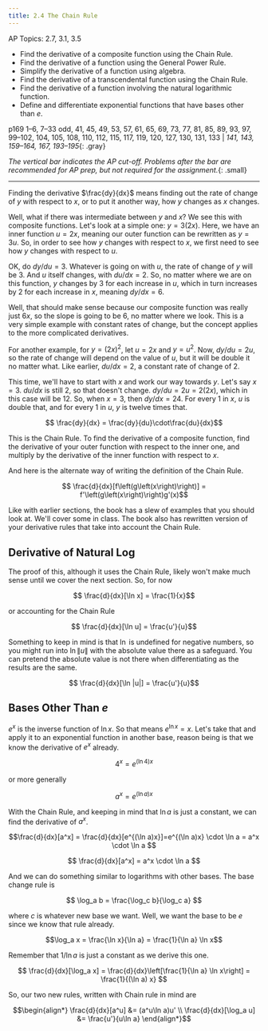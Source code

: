 ```yaml
---
title: 2.4 The Chain Rule
---
```


AP Topics: 2.7, 3.1, 3.5

- Find the derivative of a composite function using the Chain Rule.
- Find the derivative of a function using the General Power Rule.
- Simplify the derivative of a function using algebra.
- Find the derivative of a transcendental function using the Chain Rule.
- Find the derivative of a function involving the natural logarithmic function.
- Define and differentiate exponential functions that have bases other than $e$.

p169 1–6, 7–33 odd, 41, 45, 49, 53, 57, 61, 65, 69, 73, 77, 81, 85, 89, 93, 97, 99–102, 104, 105, 108, 110, 112, 115, 117, 119, 120, 127, 130, 131, 133 \| *141, 143, 159–164, 167, 193–195*{: .gray}

*The vertical bar indicates the AP cut-off. Problems after the bar are recommended for AP prep, but not required for the assignment.*{: .small}

---

Finding the derivative $\frac{dy}{dx}$ means finding out the rate of change of $y$ with respect to $x$, or to put it another way, how $y$ changes as $x$ changes.

Well, what if there was intermediate between $y$ and $x$? We see this with composite functions. Let's look at a simple one: $y=3(2x)$. Here, we have an inner function $u=2x$, meaning our outer function can be rewritten as $y=3u$. So, in order to see how $y$ changes with respect to $x$, we first need to see how $y$ changes with respect to $u$.

OK, do $dy/du=3$. Whatever is going on with $u$, the rate of change of $y$ will be 3. And $u$ itself changes, with $du/dx=2$. So, no matter where we are on this function, $y$ changes by 3 for each increase in $u$, which in turn increases by 2 for each increase in $x$, meaning $dy/dx=6$.

Well, that should make sense because our composite function was really just $6x$, so the slope is going to be 6, no matter where we look. This is a very simple example with constant rates of change, but the concept applies to the more complicated derivatives.

For another example, for $y=(2x)^2$, let $u=2x$ and $y=u^2$. Now, $dy/du=2u$, so the rate of change will depend on the value of $u$, but it will be double it no matter what. Like earlier, $du/dx=2$, a constant rate of change of 2.

This time, we'll have to start with $x$ and work our way towards $y$. Let's say $x=3$. $du/dx$ is still 2, so that doesn't change. $dy/du=2u=2(2x)$, which in this case will be 12. So, when $x=3$, then $dy/dx=24$. For every 1 in $x$, $u$ is double that, and for every 1 in $u$, $y$ is twelve times that. 

$$ \frac{dy}{dx} = \frac{dy}{du}\cdot\frac{du}{dx}$$

This is the Chain Rule. To find the derivative of a composite function, find the derivative of your outer function with respect to the inner one, and multiply by the derivative of the inner function with respect to $x$.

And here is the alternate way of writing the definition of the Chain Rule.

$$ \frac{d}{dx}[f\left(g\left(x\right)\right)] =  f'\left(g\left(x\right)\right)g'(x)$$

Like with earlier sections, the book has a slew of examples that you should look at. We'll cover some in class. The book also has rewritten version of your derivative rules that take into account the Chain Rule.

## Derivative of Natural Log

The proof of this, although it uses the Chain Rule, likely won't make much sense until we cover the next section. So, for now

$$ \frac{d}{dx}[\ln x] = \frac{1}{x}$$

or accounting for the Chain Rule

$$ \frac{d}{dx}[\ln u] = \frac{u'}{u}$$

Something to keep in mind is that $\ln$ is undefined for negative numbers, so you might run into $\ln\|u\|$ with the absolute value there as a safeguard. You can pretend the absolute value is not there when differentiating as the results are the same.

$$ \frac{d}{dx}[\ln |u|] = \frac{u'}{u}$$

## Bases Other Than $e$

$e^x$ is the inverse function of $\ln x$. So that means $e^{\ln x}=x$. Let's take that and apply it to an exponential function in another base, reason being is that we know the derivative of $e^x$ already.

$$4^x = e^{(\ln 4)x}$$

or more generally

$$a^x = e^{(\ln a)x}$$

With the Chain Rule, and keeping in mind that $\ln a$ is just a constant, we can find the derivative of $a^x$.

$$\frac{d}{dx}[a^x] = \frac{d}{dx}[e^{(\ln a)x}]=e^{(\ln a)x} \cdot \ln a = a^x \cdot \ln a $$

$$ \frac{d}{dx}[a^x] = a^x \cdot \ln a $$

And we can do something similar to logarithms with other bases. The base change rule is

$$ \log_a b = \frac{\log_c b}{\log_c a} $$

where $c$ is whatever new base we want. Well, we want the base to be $e$ since we know that rule already.

$$\log_a x = \frac{\ln x}{\ln a} = \frac{1}{\ln a} \ln x$$

Remember that $1/\ln a$ is just a constant as we derive this one.

$$ \frac{d}{dx}[\log_a x] = \frac{d}{dx}\left[\frac{1}{\ln a} \ln x\right] = \frac{1}{(\ln a) x} $$

So, our two new rules, written with Chain rule in mind are

$$\begin{align*}
\frac{d}{dx}[a^u]      &= (a^u\ln a)u'  \\
\frac{d}{dx}[\log_a u] &= \frac{u'}{u\ln a}
\end{align*}$$
